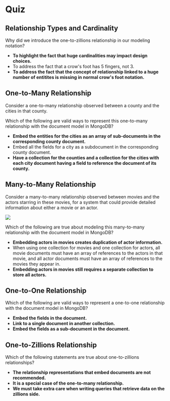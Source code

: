 # Quiz

## Relationship Types and Cardinality

Why did we introduce the one-to-zillions relationship in our modeling notation?

- **To highlight the fact that huge cardinalities may impact design choices.**
- To address the fact that a crow's foot has 5 fingers, not 3.
- **To address the fact that the concept of relationship linked to a huge number of entitites is missing in normal crow's foot notation.**

## One-to-Many Relationship

Consider a one-to-many relationship observed between a county and the cities in that county.

Which of the following are valid ways to represent this one-to-many relationship with the document model in MongoDB?

- **Embed the entities for the cities as an array of sub-documents in the corresponding county document.**
- Embed all the fields for a city as a subdocument in the corresponding county document.
- **Have a collection for the counties and a collection for the cities with each city document having a field to reference the document of its county.**

## Many-to-Many Relationship

Consider a many-to-many relationship observed between movies and the actors starring in these movies, for a system that could provide detailed information about either a movie or an actor.

![](https://university-courses.s3.amazonaws.com/M320/rst-images-prob_movies_actors.png)

Which of the following are true about modeling this many-to-many relationship with the document model in MongoDB?

- **Embedding actors in movies creates duplication of actor information.**
- When using one collection for movies and one collection for actors, all movie documents must have an array of references to the actors in that movie, and all actor documents must have an array of references to the movies they appear in.
- **Embedding actors in movies still requires a separate collection to store all actors.**

## One-to-One Relationship

Which of the following are valid ways to represent a one-to-one relationship with the document model in MongoDB?

- **Embed the fields in the document.**
- **Link to a single document in another collection.**
- **Embed the fields as a sub-document in the document.**

## One-to-Zillions Relationship

Which of the following statements are true about one-to-zillions relationships?

- **The relationship representations that embed documents are not recommended.**
- **It is a special case of the one-to-many relationship.**
- **We must take extra care when writing queries that retrieve data on the zillions side.**
